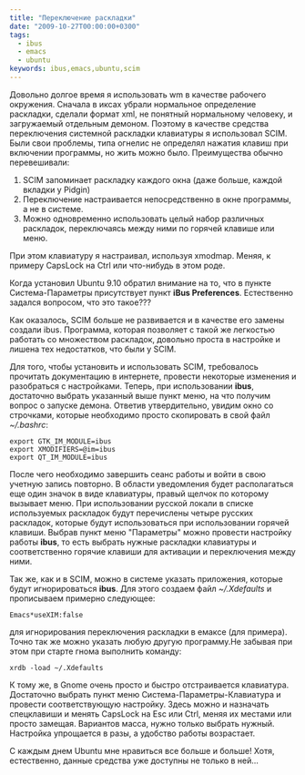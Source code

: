 ```yaml
---
title: "Переключение раскладки"
date: "2009-10-27T00:00:00+0300"
tags:
  - ibus
  - emacs
  - ubuntu
keywords: ibus,emacs,ubuntu,scim
---
```

Довольно долгое время я использовать wm в качестве рабочего окружения. Сначала в иксах убрали нормальное определение раскладки, сделали формат xml, не понятный нормальному человеку, и загружаемый отдельным демоном. Поэтому в качестве средства переключения системной раскладки клавиатуры я использовал SCIM. Были свои проблемы, типа огнелис не определял нажатия клавиш при включении программы, но жить можно было. Преимущества обычно перевешивали:
<ol>
	<li>SCIM запоминает раскладку каждого окна (даже больше, каждой вкладки у Pidgin)</li>
	<li>Переключение настраивается непосредственно в окне программы, а не в системе.</li>
	<li>Можно одновременно использовать целый набор различных раскладок, переключаясь между ними по горячей клавише или меню.</li>
</ol>
При этом клавиатуру я настраивал, используя xmodmap. Меняя, к примеру CapsLock на Ctrl или что-нибудь в этом роде.

Когда установил Ubuntu 9.10 обратил внимание на то, что в пункте Система-Параметры присутствует пункт <strong>iBus Preferences</strong>. Естественно задался вопросом, что это такое???

Как оказалось, SCIM больше не развивается и в качестве его замены создали ibus. Программа, которая позволяет с такой же легкостью работать со множеством раскладок, довольно проста в настройке и лишена тех недостатков, что были у SCIM.

Для того, чтобы установить и использовать SCIM, требовалось прочитать документацию в интернете, провести некоторые изменения и разобраться с настройками. Теперь, при использовании <strong>ibus</strong>, достаточно выбрать указанный выше пункт меню, на что получим вопрос о запуске демона. Ответив утвердительно, увидим окно со строчками, которые необходимо просто скопировать в свой файл <em>~/.bashrc</em>:

    export GTK_IM_MODULE=ibus
    export XMODIFIERS=@im=ibus
    export QT_IM_MODULE=ibus

После чего необходимо завершить сеанс работы и войти в свою учетную запись повторно. В области уведомления будет располагаться еще один значок в виде клавиатуры, правый щелчок по которому вызывает меню. При использовании русской локали в списке используемых раскладок будут перечислены четыре русских раскладок, которые будут использоваться при использовании горячей клавиши. Выбрав пункт меню "Параметры" можно провести настройку работы <strong>ibus</strong>, то есть выбрать нужные раскладки клавиатуры и соответственно горячие клавиши для активации и переключения между ними.

Так же, как и в SCIM, можно в системе указать приложения, которые будут игнорироваться <strong>ibus</strong>. Для этого создаем файл<em> ~/.Xdefaults</em> и прописываем примерно следующее:

    Emacs*useXIM:false

для игнорирования переключения раскладки в емаксе (для примера). Точно так же можно указать любую другую программу.Не забывая при этом при старте гнома выполнить команду:

    xrdb -load ~/.Xdefaults

К тому же, в Gnome очень просто и быстро отстраивается клавиатура. Достаточно выбрать пункт меню Система-Параметры-Клавиатура и провести соответствующую настройку. Здесь можно и назначать спецклавиши и менять CapsLock на Esc или Ctrl, меняя их местами или просто замещая. Вариантов масса, нужно только выбрать нужный. Настройка упрощается в разы, а удобство работы возрастает.

С каждым днем Ubuntu мне нравиться все больше и больше! Хотя, естественно, данные средства уже доступны не только в ней...
